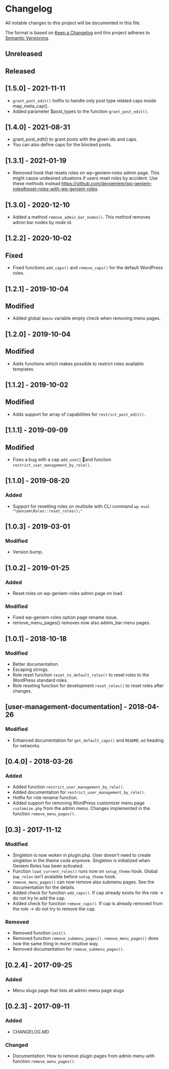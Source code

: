 # Changelog
All notable changes to this project will be documented in this file.

The format is based on [Keep a Changelog](http://keepachangelog.com/en/1.0.0/)
and this project adheres to [Semantic Versioning](http://semver.org/spec/v2.0.0.html).

## Unreleased

## Released

## [1.5.0] - 2021-11-11
- `grant_post_edit()` hotfix to handle only post type related caps inside map_meta_cap().
- Added parameter $post_types to the function `grant_post_edit()`.

## [1.4.0] - 2021-08-31
- grant_post_edit() to grant posts with the given ids and caps.
- You can also define caps for the blocked posts.

## [1.3.1] - 2021-01-19
- Removed hook that resets roles on wp-geniem-roles admin page. This might cause undesired situations if users reset roles by accident. Use these methods instead https://github.com/devgeniem/wp-geniem-roles#reset-roles-with-wp-geniem-roles.

## [1.3.0] - 2020-12-10
- Added a method `remove_admin_bar_nodes()`. This method removes admin bar nodes by node id.

## [1.2.2] - 2020-10-02

## Fixed
- Fixed functions `add_caps()` and `remove_caps()` for the default WordPress roles.

## [1.2.1] - 2019-10-04

## Modified
- Added global `$menu` variable empty check when removing menu pages.

## [1.2.0] - 2019-10-04

## Modified
- Adds functions which makes possible to restrict roles available templates.

## [1.1.2] - 2019-10-02

## Modified
- Adds support for array of capabilities for `restrict_post_edit()`.

## [1.1.1] - 2019-09-09

## Modified
- Fixes a bug with a cap `add_user` and function `restrict_user_management_by_role()`.

## [1.1.0] - 2019-08-20

### Added
- Support for resetting roles on multisite with CLI command `wp eval "\Geniem\Roles::reset_roles();"`

## [1.0.3] - 2019-03-01

### Modified
- Version bump.

## [1.0.2] - 2019-01-25

### Added
- Reset roles on wp-geniem-roles admin page on load.

### Modified
- Fixed wp-geniem-roles option page rename issue.
- remove_menu_pages() removes now also admin_bar menu pages.

## [1.0.1] - 2018-10-18

### Modified
- Better documentation.
- Escaping strings.
- Role reset function `reset_to_default_roles()` to reset roles to the WordPress standard roles.
- Role reseting function for development `reset_roles()` to reset roles after changes.

## [user-management-documentation] - 2018-04-26

### Modified
- Enhanced documentation for `get_default_caps()` and `README.md` heading for networks.

## [0.4.0] - 2018-03-26

### Added
- Added function `restrict_user_management_by_role()`.
- Added documentation for `restrict_user_management_by_role()`.
- Hotfix for role rename function.
- Added support for removing WordPress customizer menu page `customize.php` from the admin menu. Changes implemented in the function `remove_menu_pages()`.

## [0.3] - 2017-11-12

### Modified
- Singleton is now woken in plugin.php. User doesn't need to create singleton in the theme code anymore. Singleton is initialized when Geniem Roles has been activated.
- Function `load_current_roles()` runs now on `setup_theme` hook. Global `$wp_roles` isn't avalaible before `setup_theme` hook.
- `remove_menu_pages()` can now remove also submenu pages. See the documentation for the details.
- Added check for function `add_caps()`. If cap already exists for the role -> do not try to add the cap.
- Added check for function `remove_caps()`. If cap is already removed from the role -> do not try to remove the cap.

### Removed
- Removed function `init()`.
- Removed function `remove_submenu_pages()`. `remove_menu_pages()` does now the same thing in more intuitive way.
- Removed documentation for `remove_submenu_pages()`.

## [0.2.4] - 2017-09-25

### Added
- Menu slugs page that lists all admin menu page slugs

## [0.2.3] - 2017-09-11

### Added
- CHANGELOG.MD

### Changed
- Documentation: How to remove plugin pages from admin menu with function `remove_menu_pages()`.
